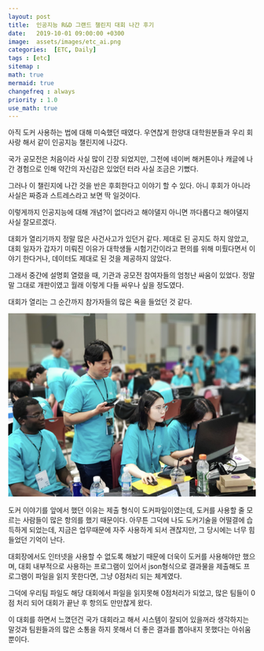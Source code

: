```yaml
---
layout: post
title:  인공지능 R&D 그랜드 챌린지 대회 나간 후기
date:   2019-10-01 09:00:00 +0300
image:  assets/images/etc_ai.png
categories:  [ETC, Daily]
tags : [etc]
sitemap :
math: true
mermaid: true
changefreq : always
priority : 1.0
use_math: true
---
```



아직 도커 사용하는 법에 대해 미숙했던 때였다. 우연찮게 한양대 대학원분들과 우리 회사랑 해서 같이 인공지능 챌린지에 나갔다. 

국가 공모전은 처음이라 사실 많이 긴장 되었지만, 그전에 네이버 해커톤이나 캐글에 나간 경험으로 인해 약간의 자신감은 있었던 터라 사실 조금은 기뻤다. 

그러나 이 챌린지에 나간 것을 반은 후회한다고 이야기 할 수 있다. 아니 후회가 아니라 사실은 짜증과 스트레스라고 보면 딱 일것이다. 

이렇게까지 인공지능에 대해 개념?이 없다라고 해야댈지 아니면 까다롭다고 해야댈지 사실 잘모르겠다. 

대회가 열리기까지 정말 많은 사건사고가 있던거 같다. 제대로 된 공지도 하지 않았고, 대회 일자가 갑자기 미뤄진 이유가 대학생들 시험기간이라고 편의를 위해 미뤘다면서 이야기 한다거나, 데이터도 제대로 된 것을 제공하지 않았다. 

그래서 중간에 설명회 열렸을 때, 기관과 공모전 참여자들의 엄청난 싸움이 있었다. 정말 말 그대로 개판이였고 월래 이렇게 다들 싸우나 싶을 정도였다. 

대회가 열리는 그 순간까지 참가자들의 많은 욕을 들었던 것 같다. 


<center><img src="../assets/images/etc_ai.png" ></center>

 
도커 이야기를 앞에서 했던 이유는 제출 형식이 도커파일이였는데, 도커를 사용할 줄 모르는 사람들이 많은 항의를 했기 때문이다. 아무튼 그덕에 나도 도커기술을 어떨결에 습득하게 되었는데, 지금은 업무때문에 자주 사용하게 되서 괜찮지만, 그 당시에는 너무 힘들었던 기억이 난다. 

대회장에서도 인터넷을 사용할 수 없도록 해놨기 때문에 더욱이 도커를 사용해야만 했으며, 대회 내부적으로 사용하는 프로그램이 있어서 json형식으로 결과물을 제출해도 프로그램이 파일을 읽지 못한다면, 그냥 0점처리 되는 체계였다.

그덕에 우리팀 파일도 해당 대회에서 파일을 읽지못해 0점처리가 되었고, 많은 팀들이 0점 처리 되어 대회가 끝난 후 항의도 만만찮게 왔다. 

이 대회를 하면서 느꼈던건 국가 대회라고 해서 시스템이 잘되어 있을꺼라 생각하지는 말것과 팀원들과의 많은 소통을 하지 못해서 더 좋은 결과를 뽑아내지 못했다는 아쉬움뿐이다. 
